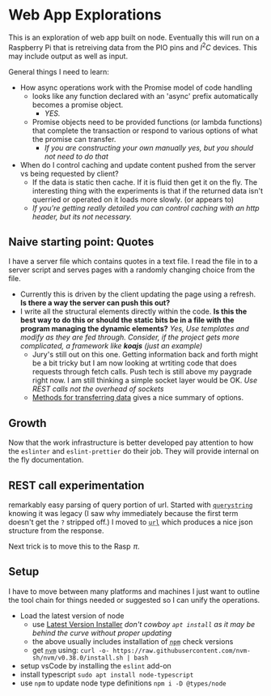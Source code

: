 # Web App Explorations

This is an exploration of web app built on node. Eventually this will run on a Raspberry Pi that is retreiving data from 
the PIO pins and $I^2C$ devices.  This may include output as well as input.

General things I need to learn:
  - How async operations work with the Promise model of code handling
    - looks like any function declared with an 'async' prefix automatically becomes a promise object.
      - *YES.*
    - Promise objects need to be provided functions (or lambda functions) that complete the transaction or respond to various options of what the promise can transfer.
      - *If you are constructing your own manually yes, but you should not need to do that*
  - When do I control caching and update content pushed from the server vs being requested by client?
    - If the data is static then cache. If it is fluid then get it on the fly.  The interesting thing with the experiments is that if the returned data isn't querried or operated on it loads more slowly. (or appears to)
    - *If you're getting really detailed you can control caching with an http header, but its not necessary.*

## Naive starting point: Quotes
I have a server file which contains quotes in a text file. I read the file in to a server script and serves pages with a randomly changing choice from the file.  
  - Currently this is driven by the client updating the page using a refresh. **Is there a way the server can push this out?**  
  - I write all the structural elements directly within the code. **Is this the best way to do this or should the static bits be in a file with the program managing the dynamic elements?** *Yes, Use templates and modify as they are fed through. Consider, if the project gets more complicated, a framework like **koajs** (just an example)*  
    - Jury's still out on this one. Getting information back and forth might be a bit tricky but I am now looking at wrtiting code that does requests through fetch calls.  Push tech is still above my paygrade right now.  I am still thinking a simple socket layer would be OK. *Use REST calls not the overhead of sockets*
    - [Methods for transferring data](https://www.c-sharpcorner.com/UploadFile/suthish_nair/different-ways-to-pass-data-between-web-forms/) gives a nice summary of options.

## Growth
Now that the work infrastructure is better developed pay attention to how the `eslinter` and `eslint-prettier` do their job. They will provide internal on the fly documentation. 

## REST call experimentation
remarkably easy parsing of query portion of url. Started with <abbr title="import * as querystring from 'node:querystring';">`querystring`</abbr> knowing it was legacy (I saw why immediately because the first term doesn't get the `?` stripped off.)  I moved to <abbr title="import * as url from 'node:url';">`url`</abbr> which produces a nice json structure from the response.

Next trick is to move this to the Rasp $\!\pi$.

## Setup
I have to move between many platforms and machines I just want to outline the tool chain for things needed or suggested so I can unify the operations.
  - Load the latest version of node
    - use [Latest Version Installer](https://github.com/nodesource/distributions/blob/master/README.md#debinstall) *don't cowboy `apt install` as it may be behind the curve without proper updating*
    - the above usually includes installation of <abbr title="node package installer">`npm`</abbr>  check versions
    - get <abbr title="node version manager">`nvm`</abbr> using: `curl -o- https://raw.githubusercontent.com/nvm-sh/nvm/v0.38.0/install.sh | bash`
  - setup vsCode by installing the `eslint` add-on
  - install typescript `sudo apt install node-typescript`
  - use `npm` to update node type definitions `npm i -D @types/node`
